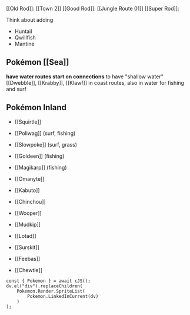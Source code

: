 
[[Old Rod]]: [[Town 2]]
[[Good Rod]]: [[Jungle Route 01]]
[[Super Rod]]: 

Think about adding
- Huntail
- Qwillfish
- Mantine


Pokémon [[Sea]]
---


**have water routes start on connections** to have "shallow water"
[[Dwebble]], [[Krabby]], [[Klawf]] in coast routes, also in water for fishing and surf


Pokémon Inland
---
- [[Squirtle]]

- [[Poliwag]] (surf, fishing)
- [[Slowpoke]] (surf, grass)
- [[Goldeen]] (fishing)
- [[Magikarp]] (fishing)
- [[Omanyte]]
- [[Kabuto]]
- [[Chinchou]]
- [[Wooper]]
- [[Mudkip]]
- [[Lotad]]
- [[Surskit]]
- [[Feebas]]

- [[Chewtle]]

```dataviewjs
const { Pokemon } = await cJS();
dv.el("div").replaceChildren(
	Pokemon.Render.SpriteList(
		Pokemon.LinkedInCurrent(dv)
	)
);
```
